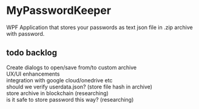 # MyPasswordKeeper

WPF Application that stores your passwords as text json file in .zip archive with password.

## todo backlog
Create dialogs to open/save from/to custom archive  
UX/UI enhancements  
integration with google cloud/onedrive etc  
should we verify userdata.json? (store file hash in archive)  
store archive in blockchain (researching)  
is it safe to store password this way? (researching)
